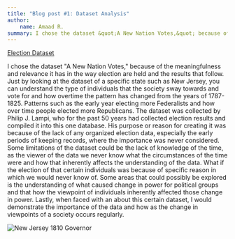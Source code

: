 ```yaml
---
title: "Blog post #1: Dataset Analysis"
author:
    name: Amaad R.
summary: I chose the dataset &quot;A New Nation Votes,&quot; because of the meaningfulness and relevance it has in the way election are held and the results that follow
---
```


[Election Dataset](https://elections.lib.tufts.edu/)

I chose the dataset "A New Nation Votes," because of the meaningfulness and relevance it has in the way election are held and the results that follow. Just by looking at the dataset of a specific state such as New Jersey, you can understand the type of individuals that the society sway towards and vote for and how overtime the pattern has changed from the years of 1787-1825. Patterns such as the early year electing more Federalists and how over time people elected more Republicans. The dataset was collected by Philip J. Lampi, who for the past 50 years had collected election results and compiled it into this one database. His purpose or reason for creating it was because of the lack of any organized election data, especially the early periods of keeping records, where the importance was never considered. Some limitations of the dataset could be the lack of knowledge of the time, as the viewer of the data we never know what the circumstances of the time were and how that inherently affects the understanding of the data. What if the election of that certain individuals was because of specific reason in which we would never know of. Some areas that could possibly be explored is the understanding of what caused change in power for political groups and that how the viewpoint of individuals inherently affected those change in power. Lastly, when faced with an about this certain dataset, I would demonstrate the importance of the data and how as the change in viewpoints of a society occurs regularly. 

![New Jersey 1810 Governor](../../../../../humdata22/img/ar1879-blog1.png)